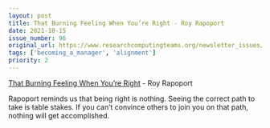 ```yaml
---
layout: post
title: That Burning Feeling When You’re Right - Roy Rapoport
date: 2021-10-15
issue_number: 96
original_url: https://www.researchcomputingteams.org/newsletter_issues/0096
tags: ['becoming_a_manager', 'alignment']
priority: 2
---
```


<!-- markdownlint-disable MD033 -->
<!-- markdownlint-disable MD041 -->
<!-- markdownlint-disable MD049 -->

[That Burning Feeling When You’re Right](https://medium.com/@royrapoport/that-burning-feeling-when-youre-right-cee8b8d05492) - Roy Rapoport

Rapoport reminds us that being right is nothing. Seeing the correct path to take is table stakes.  If you can’t convince others to join you on that path, nothing will get accomplished.